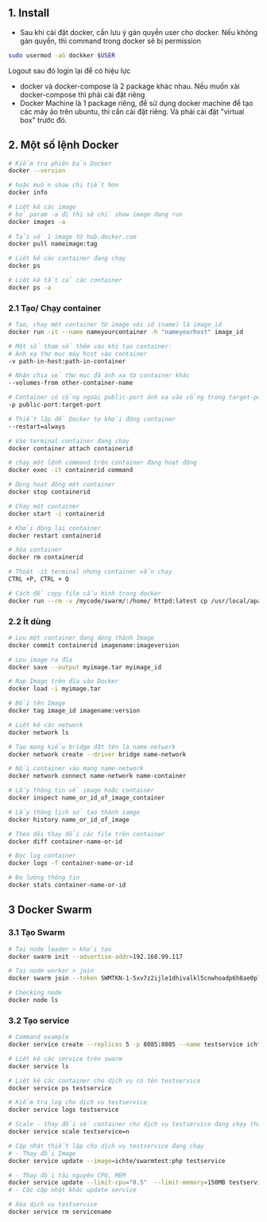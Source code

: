 ## 1. Install   
- Sau khi cài đặt docker, cần lưu ý gán quyền user cho docker. Nếu không gán quyền, thì command trong docker sẽ bị permission
```sh
sudo usermod -aG dockker $USER
```
Logout sau đó login lại để có hiệu lực
- docker và docker-compose là 2 package khác nhau. Nếu muốn xài docker-compose thì phải cài đặt riêng
- Docker Machine là 1 package riêng, để sử dụng docker machine để tạo các máy ảo trên ubuntu, thì cần cài đặt riêng. Và phải cài đặt "virtual box" trước đó.


## 2. Một số lệnh Docker 
```bash
# Kiểm tra phiên bản Docker 
docker --version

# hoặc muốn show chi tiết hơn
docker info

# Liệt kê các image
# bỏ param -a đi thì sẽ chỉ show image đang run  
docker images -a
  
# Tải về 1 image từ hub.docker.com
docker pull nameimage:tag

# Liệt kê các container đang chạy
docker ps

# Liệt kê tất cả các container 
docker ps -a
```

### 2.1 Tạo/ Chạy container 
```bash
# Tạo, chạy một container từ image với id (name) là image_id
docker run -it --name nameyourcontainer -h "nameyourhost" image_id

# Một số tham số thêm vào khi tạo container:
# Ánh xạ thư mục máy host vào container
-v path-in-host:path-in-container

# Nhận chia sẻ thư mục đã ánh xạ từ container khác
--volumes-from other-container-name

# Container có cổng ngoài public-port ánh xạ vào cổng trong target-port
-p public-port:target-port

# Thiết lập để Docker tự khởi động container
--restart=always

# Vào terminal container đang chạy
docker container attach containerid

# chạy một lệnh command trên container đang hoạt động
docker exec -it containerid command

# Dừng hoạt động một container
docker stop containerid

# Chạy một container
docker start -i containerid

# Khởi động lại container
docker restart containerid

# Xóa container
docker rm containerid

# Thoát -it terminal nhưng container vẫn chạy
CTRL +P, CTRL + Q

# Cách để copy file cấu hình trong docker 
docker run --rm -v /mycode/swarm/:/home/ httpd:latest cp /usr/local/apache2/conf/httpd.conf /home/httpd.conf
```

### 2.2 Ít dùng
```bash
# Lưu một container đang dừng thành Image
docker commit containerid imagename:imageversion

# Lưu image ra đĩa
docker save --output myimage.tar myimage_id

# Nạp Image trên đĩa vào Docker
docker load -i myimage.tar

# Đổi tên Image
docker tag image_id imagename:version

# Liệt kê các network
docker network ls

# Tạo mạng kiểu bridge đặt tên là name-network
docker network create --driver bridge name-network

# Nối container vào mạng name-network
docker network connect name-network name-container

# Lấy thông tin về image hoặc container
docker inspect name_or_id_of_image_container

# Lấy thông lịch sử tạo thành iamge
docker history name_or_id_of_image

# Theo dõi thay đổi các file trên container
docker diff container-name-or-id

# Đọc log container
docker logs -f container-name-or-id

# Đo lường thông tin
docker stats container-name-or-id
```

## 3 Docker Swarm
### 3.1 Tạo Swarm
```bash
# Tại node leader > khởi tạo
docker swarm init --advertise-addr=192.168.99.117

# Tại node worker > join
docker swarm join --token SWMTKN-1-5xv7z2ijle1dhivalkl5cnwhoadp6h8ae0p7bs5tmanvkpbi3l-5ib6sjrd3w0wdhfsnt8ga7ybd 192.168.99.111:2377

# Checking node
docker node ls
```

### 3.2 Tạo service
```bash
# Command example
docker service create --replicas 5 -p 8085:8085 --name testservice ichte/swarmtest:node

# Liệt kê các service trên swarm
docker service ls

# Liệt kê các container cho dịch vụ có tên testservice
docker service ps testservice

# Kiểm tra log cho dịch vụ testservice
docker service logs testservice

# Scale - thay đổi số container cho dịch vụ testservice đang chạy thành n (1, 2, 3 ...) container
docker service scale testservice=n

# Cập nhật thiết lập cho dịch vụ testservice đang chạy
# - Thay đổi Image
docker service update --image=ichte/swarmtest:php testservice

# - Thay đổi tài nguyên CPU, MEM
docker service update --limit-cpu="0.5"  --limit-memory=150MB testservice
# - Các cập nhật khác update service

# Xóa dịch vụ testservice
docker service rm servicename
```

